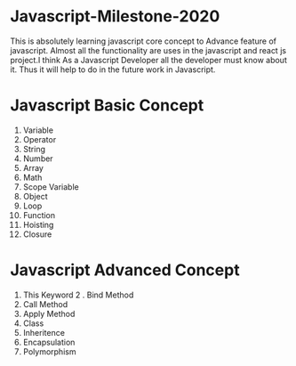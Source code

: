 # Javascript-Milestone-2020
This is absolutely learning  javascript core concept to Advance feature of javascript. Almost all the functionality are uses in the javascript and react js project.I think As a Javascript Developer all the developer must know about it. Thus it will help to do in the future work in Javascript.

# Javascript Basic Concept
1. Variable
2. Operator
3. String
4. Number
5. Array
6. Math
7. Scope Variable
8. Object
9. Loop
10. Function
11. Hoisting
12. Closure

# Javascript Advanced Concept
1. This Keyword
2 . Bind Method
3. Call Method
4. Apply Method
5. Class
6. Inheritence
7. Encapsulation
8. Polymorphism
